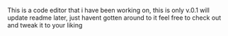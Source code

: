 This is a code editor that i have been working on, this is only v.0.1
will update readme later, just havent gotten around to it feel free to check out and tweak it to your liking 

